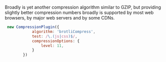 Broadly is yet another compression algorithm similar to GZIP, but providing slightly better compression numbers broadly is supported by most web browsers, by major web servers and by some CDNs.

```js
 new CompressionPlugin({
            algorithm: 'brotliCompress',
            test: /\.(js|css)$/,
            compressionOptions: {
                level: 11,
            }
        })
```